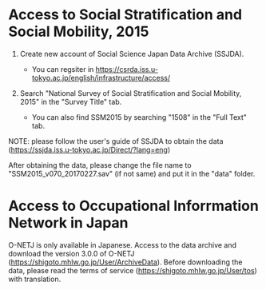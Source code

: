 
# Access to Social Stratification and Social Mobility, 2015

1. Create new account of Social Science Japan Data Archive (SSJDA).

    - You can regsiter in https://csrda.iss.u-tokyo.ac.jp/english/infrastructure/access/

2. Search "National Survey of Social Stratification and Social Mobility, 2015" in the "Survey Title" tab. 

    - You can also find SSM2015 by searching "1508" in the "Full Text" tab.

NOTE: please follow the user's guide of SSJDA to obtain the data (https://ssjda.iss.u-tokyo.ac.jp/Direct/?lang=eng)

After obtaining the data, please change the file name to "SSM2015_v070_20170227.sav" (if not same) and put it in the "data" folder.


# Access to Occupational Inforrmation Network in Japan

O-NETJ is only available in Japanese. Access to the data archive and download the version 3.0.0 of O-NETJ (https://shigoto.mhlw.go.jp/User/ArchiveData). Before downloading the data, please read the terms of service (https://shigoto.mhlw.go.jp/User/tos) with translation.

